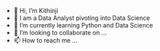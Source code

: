 - 👋 Hi, I’m Kithinji
- 👀 I am a Data Analyst pivoting into Data Science
- 🌱 I’m currently learning Python and Data Science
- 💞️ I’m looking to collaborate on ...
- 📫 How to reach me ...

